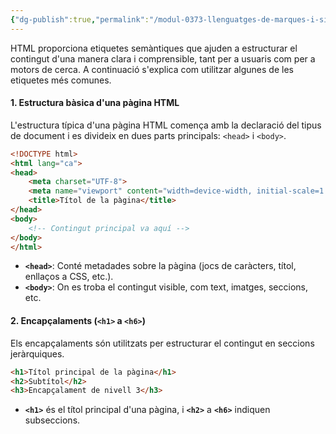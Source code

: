 ```yaml
---
{"dg-publish":true,"permalink":"/modul-0373-llenguatges-de-marques-i-sistemes-de-gestio-d-informacio/projecte/histories/historia-2/resum-de-conceptes-html-per-estructurar-i-formatar-pagines-web-de-manera-semantica/"}
---
```



HTML proporciona etiquetes semàntiques que ajuden a estructurar el contingut d'una manera clara i comprensible, tant per a usuaris com per a motors de cerca. A continuació s'explica com utilitzar algunes de les etiquetes més comunes.

#### 1. **Estructura bàsica d'una pàgina HTML**

L'estructura típica d'una pàgina HTML comença amb la declaració del tipus de document i es divideix en dues parts principals: `<head>` i `<body>`.

```html
<!DOCTYPE html> 
<html lang="ca"> 
<head>   
	<meta charset="UTF-8">   
	<meta name="viewport" content="width=device-width, initial-scale=1.0">
	<title>Títol de la pàgina</title> 
</head> 
<body>   
	<!-- Contingut principal va aquí --> 
</body> 
</html>
```

- **`<head>`**: Conté metadades sobre la pàgina (jocs de caràcters, títol, enllaços a CSS, etc.).
- **`<body>`**: On es troba el contingut visible, com text, imatges, seccions, etc.


#### 2. **Encapçalaments** (`<h1>` a `<h6>`)

Els encapçalaments són utilitzats per estructurar el contingut en seccions jeràrquiques.

```html
<h1>Títol principal de la pàgina</h1>
<h2>Subtítol</h2>
<h3>Encapçalament de nivell 3</h3>

```

- **`<h1>`** és el títol principal d'una pàgina, i **`<h2>`** a **`<h6>`** indiquen subseccions.
